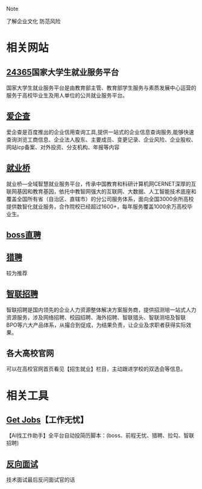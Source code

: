 > [!NOTE]
>了解企业文化 防范风险
> 

# 相关网站

## [24365](https://www.ncss.cn/)国家大学生就业服务平台
国家大学生就业服务平台是由教育部主管、教育部学生服务与素质发展中心运营的服务于高校毕业生及用人单位的公共就业服务平台。

## [爱企查](https://aiqicha.baidu.com/)
爱企查是百度推出的企业信用查询工具,提供一站式的企业信息查询服务,能够快速查询浏览工商信息、企业法人股东、主要成员、变更记录、企业风险、企业股权、网站icp备案、对外投资、分支机构、年报等内容

## [就业桥](https://www.jiuyeqiao.cn/)
就业桥—全域智慧就业服务平台，传承中国教育和科研计算机网CERNET深厚的互联网基因和教育基因，依托中教智网强大的互联网、大数据、人工智能技术底座和覆盖全国所有省（自治区、直辖市）的分公司服务体系，面向全国3000余所高校提供数智化就业服务，合作院校已经超过1600+，每年服务覆盖1000余万高校毕业生。

## [boss直聘](https://www.zhipin.com/)

## [猎聘](https://www.liepin.com/)
较为推荐

## [智联招聘](http://zhaopin.com/)
智联招聘是国内领先的企业人力资源整体解决方案服务商，提供招测培一站式人力资源服务，涉及网络招聘、校园招聘、海外招聘、智联猎头、智联测培及智联BPO等六大产品体系，从撮合到促成，为结果负责，让企业及求职者获得实际效果。

## 各大高校官网
可以在高校官网首页看见【招生就业】栏目，主动跟进学校的双选会等信息。

# 相关工具

## [Get Jobs](https://github.com/loks666/get_jobs)【工作无忧】
【AI找工作助手】全平台自动投简历脚本：(boss、前程无忧、猎聘、拉勾、智联招聘)

## [反向面试](https://github.com/perklet/reverse-interview-zh)
技术面试最后反问面试官的话


